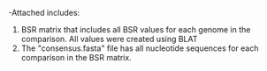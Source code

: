 -Attached includes:

1. BSR matrix that includes all BSR values for each genome in the comparison. All values were created using BLAT
2. The "consensus.fasta" file has all nucleotide sequences for each comparison in the BSR matrix.
